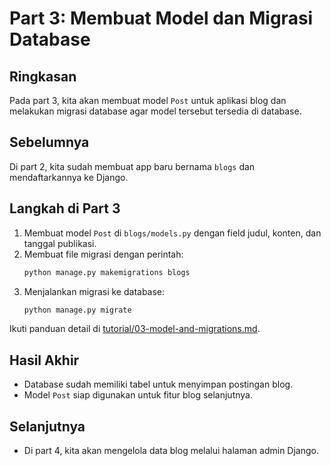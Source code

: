 



# Part 3: Membuat Model dan Migrasi Database

## Ringkasan
Pada part 3, kita akan membuat model `Post` untuk aplikasi blog dan melakukan migrasi database agar model tersebut tersedia di database.

## Sebelumnya
Di part 2, kita sudah membuat app baru bernama `blogs` dan mendaftarkannya ke Django.

## Langkah di Part 3
1. Membuat model `Post` di `blogs/models.py` dengan field judul, konten, dan tanggal publikasi.
2. Membuat file migrasi dengan perintah:
	```bash
	python manage.py makemigrations blogs
	```
3. Menjalankan migrasi ke database:
	```bash
	python manage.py migrate
	```

Ikuti panduan detail di [tutorial/03-model-and-migrations.md](tutorial/03-model-and-migrations.md).

## Hasil Akhir
- Database sudah memiliki tabel untuk menyimpan postingan blog.
- Model `Post` siap digunakan untuk fitur blog selanjutnya.

## Selanjutnya
- Di part 4, kita akan mengelola data blog melalui halaman admin Django.